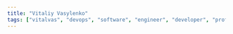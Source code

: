 ```yaml
---
title: "Vitaliy Vasylenko"
tags: ["vitalvas", "devops", "software", "engineer", "developer", "profile", "blogger", "learner", "leader"]
---
```

